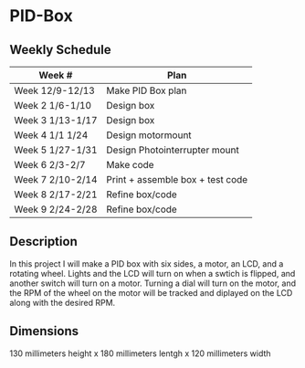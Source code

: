 # PID-Box
## Weekly Schedule
| Week #  | Plan |
|---------|------|
| Week 12/9-12/13  | Make PID Box plan |
| Week 2 1/6-1/10 | Design box |
| Week 3 1/13-1/17 | Design box|
| Week 4 1/1 1/24 | Design motormount |
| Week 5 1/27-1/31 | Design Photointerrupter mount |
| Week 6 2/3-2/7 | Make code |
| Week 7 2/10-2/14 | Print + assemble box + test code |
| Week 8 2/17-2/21 | Refine box/code |
| Week 9 2/24-2/28 | Refine box/code |
## Description  
In this project I will make a PID box with six sides, a motor, an LCD, and a rotating wheel. Lights and the LCD will turn on when a swtich is flipped, and another switch will turn on a motor. Turning a dial will turn on the motor, and the RPM of the wheel on the motor will be tracked and diplayed on the LCD along with the desired RPM.
## Dimensions
130 millimeters height x 180 millimeters lentgh x 120 millimeters width
